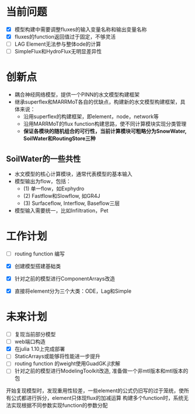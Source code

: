 # 当前问题
- [x] 模型构建中需要调整fluxes的输入变量名称和输出变量名称
- [x] fluxes的function返回值过于固定，不够灵活
- [ ] LAG Element无法参与整体ode的计算
- [ ] SimpleFlux和HydroFlux无明显差异性

# 创新点
- 耦合神经网络模型，提供一个PINN的水文模型构建框架
- 继承superflex和MARRMoT各自的优缺点，构建新的水文模型构建框架，具体来说：
    - 沿用superflex的构建框架，即element，node，network等
    - 沿用MARRMoT的flux function构建思路，使不同计算模块实现分类管理
    - **保证各模块的随机组合的可行性，当前计算模块可粗略分为SnowWater, SoilWater和RoutingStore三种**

## SoilWater的一些共性
- 水文模型的核心计算模块，通常代表模型的基本输入
- 模型输出为flow，包括：
    - (1) 单一flow，如Exphydro
    - (2) Fastflow和Slowflow, 如GR4J
    - (3) Surfaceflow, Interflow, Baseflow三层
- 模型输入需要统一，比如Infiltration，Pet


# 工作计划

- [ ] routing function 编写
- [x] 创建模型搭建基础类
- [x] 针对之前的模型进行ComponentArrays改造
- [x] 直接将element分为三个大类：ODE，Lag和Simple


# 未来计划

- [ ] 复现当前部分模型
- [ ] web端口构造
- [x] 在julia 1.10上完成部署
- [ ] StaticArrays或能够将性能进一步提升
- [ ] routing function 的weight使用GuadGK.jl求解
- [ ] 针对之前的模型进行ModelingToolkit改造, 准备做一个非mtl版本和mtl版本的包

开始复现模型时，发现重用性较差，一些element的公式仍旧写的过于笼统，使所有公式都进行拆分，element只体现flux的加减运算
构建多个function时，系统无法实现根据不同参数实现function的参数分配